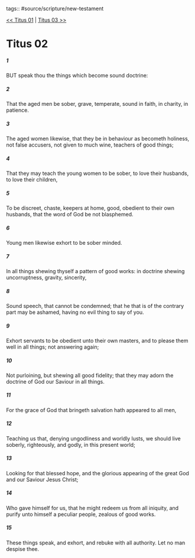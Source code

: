 tags:: #source/scripture/new-testament

[<< Titus 01](/new-testament/17_Titus/Titus_01.md) | [Titus 03 >>](/new-testament/17_Titus/Titus_03.md)

# Titus 02

##### 1

BUT speak thou the things which become sound doctrine:

##### 2

That the aged men be sober, grave, temperate, sound in faith, in charity, in patience.

##### 3

The aged women likewise, that they be in behaviour as becometh holiness, not false accusers, not given to much wine, teachers of good things;

##### 4

That they may teach the young women to be sober, to love their husbands, to love their children,

##### 5

To be discreet, chaste, keepers at home, good, obedient to their own husbands, that the word of God be not blasphemed.

##### 6

Young men likewise exhort to be sober minded.

##### 7

In all things shewing thyself a pattern of good works: in doctrine shewing uncorruptness, gravity, sincerity,

##### 8

Sound speech, that cannot be condemned; that he that is of the contrary part may be ashamed, having no evil thing to say of you.

##### 9

Exhort servants to be obedient unto their own masters, and to please them well in all things; not answering again;

##### 10

Not purloining, but shewing all good fidelity; that they may adorn the doctrine of God our Saviour in all things.

##### 11

For the grace of God that bringeth salvation hath appeared to all men,

##### 12

Teaching us that, denying ungodliness and worldly lusts, we should live soberly, righteously, and godly, in this present world;

##### 13

Looking for that blessed hope, and the glorious appearing of the great God and our Saviour Jesus Christ;

##### 14

Who gave himself for us, that he might redeem us from all iniquity, and purify unto himself a peculiar people, zealous of good works.

##### 15

These things speak, and exhort, and rebuke with all authority. Let no man despise thee.

